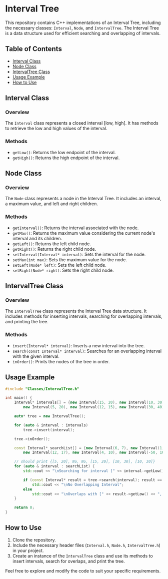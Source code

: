 # Interval Tree

This repository contains C++ implementations of an Interval Tree, including the necessary classes: `Interval`, `Node`, and `IntervalTree`. The Interval Tree is a data structure used for efficient searching and overlapping of intervals.

## Table of Contents

- [Interval Class](#interval-class)
- [Node Class](#node-class)
- [IntervalTree Class](#intervaltree-class)
- [Usage Example](#usage-example)
- [How to Use](#how-to-use)

## Interval Class

### Overview

The `Interval` class represents a closed interval [low, high]. It has methods to retrieve the low and high values of the interval.

### Methods

- `getLow()`: Returns the low endpoint of the interval.
- `getHigh()`: Returns the high endpoint of the interval.

## Node Class

### Overview

The `Node` class represents a node in the Interval Tree. It includes an interval, a maximum value, and left and right children.

### Methods

- `getInterval()`: Returns the interval associated with the node.
- `getMax()`: Returns the maximum value considering the current node's interval and its children.
- `getLeft()`: Returns the left child node.
- `getRight()`: Returns the right child node.
- `setInterval(Interval* interval)`: Sets the interval for the node.
- `setMax(int max)`: Sets the maximum value for the node.
- `setLeft(Node* left)`: Sets the left child node.
- `setRight(Node* right)`: Sets the right child node.

## IntervalTree Class

### Overview

The `IntervalTree` class represents the Interval Tree data structure. It includes methods for inserting intervals, searching for overlapping intervals, and printing the tree.

### Methods

- `insert(Interval* interval)`: Inserts a new interval into the tree.
- `search(const Interval* interval)`: Searches for an overlapping interval with the given interval.
- `inOrder()`: Prints the nodes of the tree in order.

## Usage Example

```cpp
#include "Classes/IntervalTree.h"

int main() {
    Interval* intervals[] = {new Interval(15, 20), new Interval(10, 30), new Interval(17, 19),
        new Interval(5, 20), new Interval(12, 15), new Interval(30, 40)};

    auto* tree = new IntervalTree();

    for (auto & interval : intervals)
        tree->insert(interval);

    tree->inOrder();

    const Interval* searchList[] = {new Interval(6, 7), new Interval(1, 2), new Interval(10, 50),
        new Interval(12, 17), new Interval(4, 10), new Interval(-50, 10)};

    // should print {[5, 20], No, No, [15, 20], [10, 30], [10, 30]}
    for (auto & interval : searchList) {
        std::cout << "\nSearching for interval [" << interval->getLow() << "," << interval->getHigh() << "]";

        if (const Interval* result = tree->search(interval); result == nullptr)
            std::cout << "\nNo Overlapping Interval";
        else
            std::cout << "\nOverlaps with [" << result->getLow() << ", " << result->getHigh() << "]";
    }

    return 0;
}
```

## How to Use

1. Clone the repository.
2. Include the necessary header files (`Interval.h`, `Node.h`, `IntervalTree.h`) in your project.
3. Create an instance of the `IntervalTree` class and use its methods to insert intervals, search for overlaps, and print the tree.

Feel free to explore and modify the code to suit your specific requirements.
